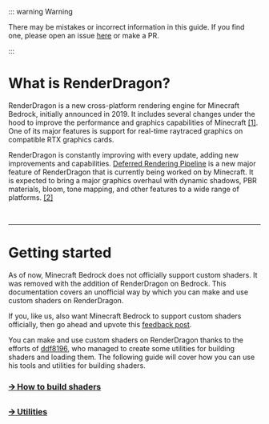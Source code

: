 ::: warning Warning

There may be mistakes or incorrect information in this guide.
If you find one, please open an issue [here](https://github.com/devendrn/renderdragon-shaders) or make a PR. 

:::

# What is RenderDragon?

RenderDragon is a new cross-platform rendering engine for Minecraft Bedrock, initially announced in 2019.
It includes several changes under the hood to improve the performance and graphics capabilities of Minecraft [[1]](https://www.minecraft.net/en-us/article/render-dragon-and-nvidia-ray-tracing). One of its major features is support for real-time raytraced graphics on compatible RTX graphics cards.

RenderDragon is constantly improving with every update, adding new improvements and capabilities.
[Deferred Rendering Pipeline](deferred) is a new major feature of RenderDragon that is currently being worked on by Minecraft.
It is expected to bring a major graphics overhaul with dynamic shadows, PBR materials, bloom, tone mapping, and other features to a wide range of platforms. [[2]](https://www.minecraft.net/en-us/creator/article/new-render-dragon-features-creators)

<br>

_ _ _

# Getting started

As of now, Minecraft Bedrock does not officially support custom shaders.
It was removed with the addition of RenderDragon on Bedrock.
This documentation covers an unofficial way by which you can make and use custom shaders on RenderDragon. 

If you, like us, also want Minecraft Bedrock to support custom shaders officially, then go ahead and upvote this [feedback post](https://feedback.minecraft.net/hc/en-us/community/posts/360077420452-3rd-party-shader-support-for-render-dragon). 


You can make and use custom shaders on RenderDragon thanks to the efforts of [ddf8196](https://github.com/ddf8196), who managed to create some utilities for building shaders and loading them.
The following guide will cover how you can use his tools and utilities for building shaders.

### [🡪 How to build shaders](build)
### [🡪 Utilities](utilities)
